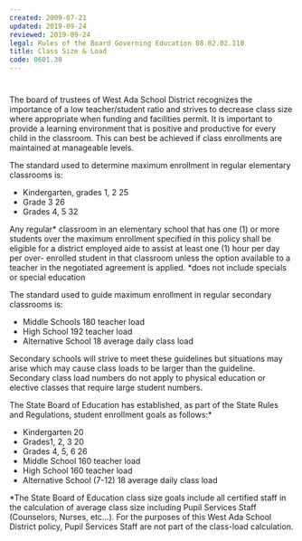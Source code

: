 ```yaml
---
created: 2009-07-21
updated: 2019-09-24
reviewed: 2019-09-24
legal: Rules of the Board Governing Education 08.02.02.110
title: Class Size & Load
code: 0601.30
---
```


#  

The board of trustees of West Ada School District recognizes the importance of a low teacher/student ratio and strives to decrease class size where appropriate when funding and facilities permit. It is important to provide a learning environment that is positive and productive for every child in the classroom. This can best be achieved if class enrollments are maintained at manageable levels.

The standard used to determine maximum enrollment in regular elementary classrooms is:

- Kindergarten, grades 1, 2 25
- Grade 3 26
- Grades 4, 5 32

Any regular* classroom in an elementary school that has one (1) or more students over the maximum enrollment specified in this policy shall be eligible for a district employed aide to assist at least one (1) hour per day per over- enrolled student in that classroom unless the option available to a teacher in the negotiated agreement is applied.
*does not include specials or special education

The standard used to guide maximum enrollment in regular secondary classrooms is:

- Middle Schools 180 teacher load
- High School 192 teacher load
- Alternative School 18 average daily class load

Secondary schools will strive to meet these guidelines but situations may arise which may cause class loads to be larger than the guideline. Secondary class load numbers do not apply to physical education or elective classes that require large student numbers.

The State Board of Education has established, as part of the State Rules and Regulations, student enrollment goals as follows:*

- Kindergarten 20
- Grades1, 2, 3 20
- Grades 4, 5, 6 26
- Middle School 160 teacher load
- High School 160 teacher load
- Alternative School (7-12) 18 average daily class load

*The State Board of Education class size goals include all certified staff in the calculation of average class size including Pupil Services Staff (Counselors, Nurses, etc...). For the purposes of this West Ada School District policy, Pupil Services Staff are not part of the class-load calculation.
